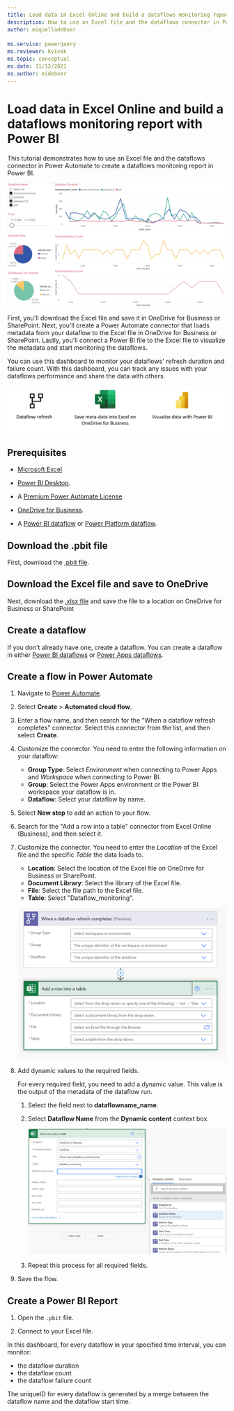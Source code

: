 ```yaml
---
title: Load data in Excel Online and build a dataflows monitoring report with Power BI
description: How to use an Excel file and the dataflows connector in Power Automate to create a dataflows monitoring report in Power BI
author: miquelladeboer

ms.service: powerquery
ms.reviewer: kvivek
ms.topic: conceptual
ms.date: 11/12/2021
ms.author: mideboer
---
```


# Load data in Excel Online and build a dataflows monitoring report with Power BI

This tutorial demonstrates how to use an Excel file and the dataflows connector in Power Automate to create a dataflows monitoring report in Power BI.

![Example of a monitoring dashboard.](media/dashboard.PNG)

First, you'll download the Excel file and save it in OneDrive for Business or SharePoint. Next, you'll create a Power Automate connector that loads metadata from your dataflow to the Excel file in OneDrive for Business or SharePoint. Lastly, you'll connect a Power BI file to the Excel file to visualize the metadata and start monitoring the dataflows.

You can use this dashboard to monitor your dataflows' refresh duration and failure count. With this dashboard, you can track any issues with your dataflows performance and share the data with others.

![Overview of loading data through Excel.](media/excel.PNG)

## Prerequisites

* [Microsoft Excel](https://www.microsoft.com/en/microsoft-365/excel)

* [Power BI Desktop](https://www.microsoft.com/download/details.aspx?id=58494).

* A [Premium Power Automate License](/power-platform/admin/pricing-billing-skus)

* [OneDrive for Business](https://www.microsoft.com/en/microsoft-365/onedrive/onedrive-for-business).

* A [Power BI dataflow](/power-bi/transform-model/dataflows/dataflows-introduction-self-service) or [Power Platform dataflow](/powerapps/maker/common-data-service/create-and-use-dataflows).

## Download the .pbit file

First, download the [.pbit file](https://download.microsoft.com/download/1/4/E/14EDED28-6C58-4055-A65C-23B4DA81C4DE/excel-template.pbit).

## Download the Excel file and save to OneDrive

Next, download the [.xlsx file](https://download.microsoft.com/download/1/4/E/14EDED28-6C58-4055-A65C-23B4DA81C4DE/dataflow_monitoring.xlsx) and save the file to a location on OneDrive for Business or SharePoint

## Create a dataflow

If you don't already have one, create a dataflow. You can create a dataflow in either [Power BI dataflows](/power-bi/transform-model/dataflows/dataflows-introduction-self-service) or [Power Apps dataflows](/powerapps/maker/common-data-service/create-and-use-dataflows).

## Create a flow in Power Automate

1. Navigate to [Power Automate](https://flow.microsoft.com).
2. Select **Create** > **Automated cloud flow**.
3. Enter a flow name, and then search for the "When a dataflow refresh completes" connector. Select this connector from the list, and then select **Create**.

4. Customize the connector. You need to enter the following information on your dataflow:

   * **Group Type**: Select *Environment* when connecting to Power Apps and *Workspace* when connecting to Power BI.
   * **Group**: Select the Power Apps environment or the Power BI workspace your dataflow is in.
   * **Dataflow**: Select your dataflow by name.
  
5. Select **New step** to add an action to your flow.
6. Search for the "Add a row into a table" connector from Excel Online (Business), and then select it.

7. Customize the connector. You need to enter the *Location* of the Excel file and the specific *Table* the data loads to.
   * **Location**: Select the location of the Excel file on OneDrive for Business or SharePoint.
   * **Document Library**: Select the library of the Excel file.
   * **File**: Select the file path to the Excel file.
   * **Table**: Select "Dataflow_monitoring".

   ![Example of excel template.](media/templateexcel.PNG)

8. Add dynamic values to the required fields.

   For every required field, you need to add a dynamic value. This value is the output of the metadata of the dataflow run.

   1. Select the field next to **dataflowname_name**.

   2. Select **Dataflow Name** from the **Dynamic content** context box.

      ![An example of folder structure.](media/dynamicexcel1.png)

   3. Repeat this process for all required fields.

9. Save the flow.

## Create a Power BI Report

1. Open the `.pbit` file.

2. Connect to your Excel file.

In this dashboard, for every dataflow in your specified time interval, you can monitor:

* the dataflow duration
* the dataflow count
* the dataflow failure count

The uniqueID for every dataflow is generated by a merge between the dataflow name and the dataflow start time.
